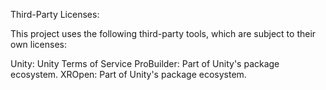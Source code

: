 Third-Party Licenses:

This project uses the following third-party tools, which are subject to their own licenses:

Unity: Unity Terms of Service
ProBuilder: Part of Unity's package ecosystem.
XROpen: Part of Unity's package ecosystem.